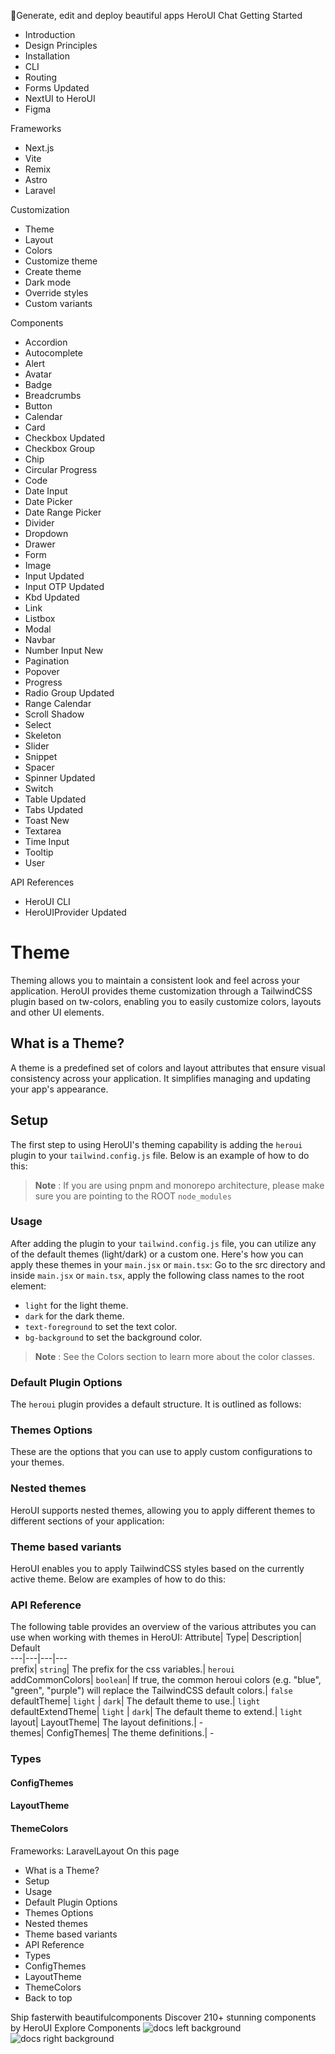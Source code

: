 🚀Generate, edit and deploy beautiful apps
HeroUI Chat
Getting Started
  * Introduction
  * Design Principles
  * Installation
  * CLI
  * Routing
  * Forms
Updated
  * NextUI to HeroUI
  * Figma


Frameworks
  * Next.js
  * Vite
  * Remix
  * Astro
  * Laravel


Customization
  * Theme
  * Layout
  * Colors
  * Customize theme
  * Create theme
  * Dark mode
  * Override styles
  * Custom variants


Components
  * Accordion
  * Autocomplete
  * Alert
  * Avatar
  * Badge
  * Breadcrumbs
  * Button
  * Calendar
  * Card
  * Checkbox
Updated
  * Checkbox Group
  * Chip
  * Circular Progress
  * Code
  * Date Input
  * Date Picker
  * Date Range Picker
  * Divider
  * Dropdown
  * Drawer
  * Form
  * Image
  * Input
Updated
  * Input OTP
Updated
  * Kbd
Updated
  * Link
  * Listbox
  * Modal
  * Navbar
  * Number Input
New
  * Pagination
  * Popover
  * Progress
  * Radio Group
Updated
  * Range Calendar
  * Scroll Shadow
  * Select
  * Skeleton
  * Slider
  * Snippet
  * Spacer
  * Spinner
Updated
  * Switch
  * Table
Updated
  * Tabs
Updated
  * Toast
New
  * Textarea
  * Time Input
  * Tooltip
  * User


API References
  * HeroUI CLI
  * HeroUIProvider
Updated


# Theme
Theming allows you to maintain a consistent look and feel across your application. HeroUI provides theme customization through a TailwindCSS plugin based on tw-colors, enabling you to easily customize colors, layouts and other UI elements.
## What is a Theme?
A theme is a predefined set of colors and layout attributes that ensure visual consistency across your application. It simplifies managing and updating your app's appearance.
## Setup
The first step to using HeroUI's theming capability is adding the `heroui` plugin to your `tailwind.config.js` file. Below is an example of how to do this:
> **Note** : If you are using pnpm and monorepo architecture, please make sure you are pointing to the ROOT `node_modules`
### Usage
After adding the plugin to your `tailwind.config.js` file, you can utilize any of the default themes (light/dark) or a custom one. Here's how you can apply these themes in your `main.jsx` or `main.tsx`:
Go to the src directory and inside `main.jsx` or `main.tsx`, apply the following class names to the root element:
  * `light` for the light theme.
  * `dark` for the dark theme.
  * `text-foreground` to set the text color.
  * `bg-background` to set the background color.


> **Note** : See the Colors section to learn more about the color classes.
### Default Plugin Options
The `heroui` plugin provides a default structure. It is outlined as follows:
### Themes Options
These are the options that you can use to apply custom configurations to your themes.
### Nested themes
HeroUI supports nested themes, allowing you to apply different themes to different sections of your application:
### Theme based variants
HeroUI enables you to apply TailwindCSS styles based on the currently active theme. Below are examples of how to do this:
### API Reference
The following table provides an overview of the various attributes you can use when working with themes in HeroUI:
Attribute| Type| Description| Default  
---|---|---|---  
prefix| `string`| The prefix for the css variables.| `heroui`  
addCommonColors| `boolean`| If true, the common heroui colors (e.g. "blue", "green", "purple") will replace the TailwindCSS default colors.| `false`  
defaultTheme| `light` | `dark`| The default theme to use.| `light`  
defaultExtendTheme| `light` | `dark`| The default theme to extend.| `light`  
layout| LayoutTheme| The layout definitions.| -  
themes| ConfigThemes| The theme definitions.| -  
### Types
#### ConfigThemes
#### LayoutTheme
#### ThemeColors
Frameworks: LaravelLayout
On this page
  * What is a Theme?
  * Setup
  * Usage
  * Default Plugin Options
  * Themes Options
  * Nested themes
  * Theme based variants
  * API Reference
  * Types
  * ConfigThemes
  * LayoutTheme
  * ThemeColors
  * Back to top


Ship fasterwith beautifulcomponents
Discover 210+ stunning components by HeroUI
Explore Components
![docs left background](https://heroui-assets.nyc3.cdn.digitaloceanspaces.com/images/docs-left.png)
![docs right background](https://heroui-assets.nyc3.cdn.digitaloceanspaces.com/images/docs-right.png)
